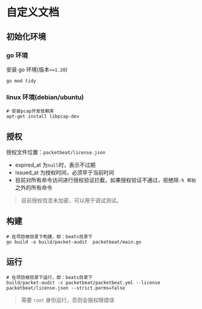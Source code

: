 # 自定义文档

## 初始化环境

### go 环境

安装 go 环境(版本`>=1.20`)

```shell
go mod tidy
```

### linux 环境(debian/ubuntu)

```shell
# 安装pcap开发依赖库
apt-get install libpcap-dev
```

## 授权

授权文件位置：`packetbeat/license.json`

- expired_at 为`null`时，表示不过期
- issued_at 为授权时间，必须早于当前时间
- 目前对所有命令访问进行授权验证拦截，如果授权验证不通过，拒绝除`-h 帮助`之外的所有命令

> 目前授权信息未加密，可以用于调试测试。

## 构建

```shell
# 在项目根目录下构建，即：beats目录下
go build -o build/packet-audit  packetbeat/main.go
```

## 运行

```shell
# 在项目根目录下运行，即：beats目录下
build/packet-audit -c packetbeat/packetbeat.yml --license packetbeat/license.json --strict.perms=false
```

> 需要 `root` 身份运行，否则会报权限错误
